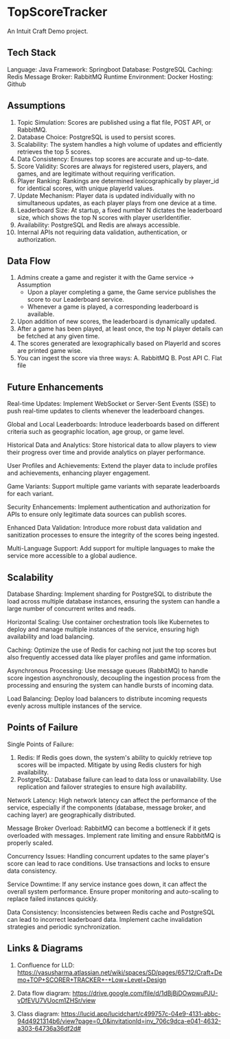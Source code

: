 # TopScoreTracker
An Intuit Craft Demo project.


## Tech Stack
Language: Java
Framework: Springboot
Database: PostgreSQL
Caching: Redis
Message Broker: RabbitMQ
Runtime Environment: Docker
Hosting: Github


## Assumptions 
1. Topic Simulation: Scores are published using a flat file, POST API, or RabbitMQ.
2. Database Choice: PostgreSQL is used to persist scores.
3. Scalability: The system handles a high volume of updates and efficiently retrieves the top 5 scores.
4. Data Consistency: Ensures top scores are accurate and up-to-date.
5. Score Validity: Scores are always for registered users, players, and games, and are legitimate without requiring verification.
6. Player Ranking: Rankings are determined lexicographically by player_id for identical scores, with unique playerId values.
7. Update Mechanism: Player data is updated individually with no simultaneous updates, as each player plays from one device at a time.
8. Leaderboard Size: At startup, a fixed number N dictates the leaderboard size, which shows the top N scores with player userIdentifier.
9. Availability: PostgreSQL and Redis are always accessible.
10. Internal APIs not requiring data validation, authentication, or authorization.


## Data Flow 
1. Admins create a game and register it with the Game service -> Assumption
    * Upon a player completing a game, the Game service publishes the score to our Leaderboard service.
    * Whenever a game is played, a corresponding leaderboard is available.
2. Upon addition of new scores, the leaderboard is dynamically updated.
3. After a game has been played, at least once, the top N player details can be fetched at any given time.
4. The scores generated are lexographically based on PlayerId and scores are printed game wise.
5. You can ingest the score via three ways:
   A. RabbitMQ
   B. Post API
   C. Flat file


## Future Enhancements
Real-time Updates: Implement WebSocket or Server-Sent Events (SSE) to push real-time updates to clients whenever the leaderboard changes.

Global and Local Leaderboards: Introduce leaderboards based on different criteria such as geographic location, age group, or game level.

Historical Data and Analytics: Store historical data to allow players to view their progress over time and provide analytics on player performance.

User Profiles and Achievements: Extend the player data to include profiles and achievements, enhancing player engagement.

Game Variants: Support multiple game variants with separate leaderboards for each variant.

Security Enhancements: Implement authentication and authorization for APIs to ensure only legitimate data sources can publish scores.

Enhanced Data Validation: Introduce more robust data validation and sanitization processes to ensure the integrity of the scores being ingested.

Multi-Language Support: Add support for multiple languages to make the service more accessible to a global audience.


## Scalability
Database Sharding: Implement sharding for PostgreSQL to distribute the load across multiple database instances, ensuring the system can handle a large number of concurrent writes and reads.

Horizontal Scaling: Use container orchestration tools like Kubernetes to deploy and manage multiple instances of the service, ensuring high availability and load balancing.

Caching: Optimize the use of Redis for caching not just the top scores but also frequently accessed data like player profiles and game information.

Asynchronous Processing: Use message queues (RabbitMQ) to handle score ingestion asynchronously, decoupling the ingestion process from the processing and ensuring the system can handle bursts of incoming data.

Load Balancing: Deploy load balancers to distribute incoming requests evenly across multiple instances of the service.


## Points of Failure
Single Points of Failure:
   1. Redis: If Redis goes down, the system's ability to quickly retrieve top scores will be impacted. Mitigate by using Redis clusters for high availability.
   2. PostgreSQL: Database failure can lead to data loss or unavailability. Use replication and failover strategies to ensure high availability.

Network Latency: High network latency can affect the performance of the service, especially if the components (database, message broker, and caching layer) are geographically distributed.

Message Broker Overload: RabbitMQ can become a bottleneck if it gets overloaded with messages. Implement rate limiting and ensure RabbitMQ is properly scaled.

Concurrency Issues: Handling concurrent updates to the same player's score can lead to race conditions. Use transactions and locks to ensure data consistency.

Service Downtime: If any service instance goes down, it can affect the overall system performance. Ensure proper monitoring and auto-scaling to replace failed instances quickly.

Data Consistency: Inconsistencies between Redis cache and PostgreSQL can lead to incorrect leaderboard data. Implement cache invalidation strategies and periodic synchronization.


## Links & Diagrams

1. Confluence for LLD:
https://vasusharma.atlassian.net/wiki/spaces/SD/pages/65712/Craft+Demo+TOP+SCORER+TRACKER+-+Low+Level+Design

2. Data flow diagram:
https://drive.google.com/file/d/1dBjBjDOwpwuPJU-vDfEVU7VUocm1ZHSr/view

3. Class diagram:
https://lucid.app/lucidchart/c499757c-04e9-4131-abbc-94d4921314b6/view?page=0_0&invitationId=inv_706c9dca-e041-4632-a303-64736a36df2d#
